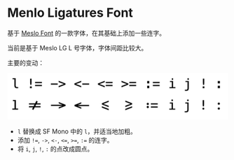 # Menlo Ligatures Font

基于 [Meslo Font](https://github.com/andreberg/Meslo-Font) 的一款字体，在其基础上添加一些连字。

当前是基于 Meslo LG L 号字体，字体间距比较大。

主要的变动：

![](assets/compare.png)

- `l` 替换成 SF Mono 中的 `l`，并适当地加粗。
- 添加 `!=`, `->`, `<-`, `<=`, `>=`, `:=` 的连字。
- 将 `i`, `j`, `!`, `:` 的点改成圆点。

